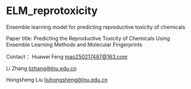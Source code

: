 # ELM_reprotoxicity
 Ensemble learning model for predicting reproductive toxicity  of chemicals
 
 Paper title: Predicting the Reproductive Toxicity of Chemicals Using Ensemble Learning Methods and Molecular Fingerprints
 
 
 
 Contact：
 Huawei Feng     mao250217487@163.com
 
 Li Zhang        lizhang@lnu.edu.cn
 
 Hongsheng Liu   liuhongsheng@lnu.edu.cn